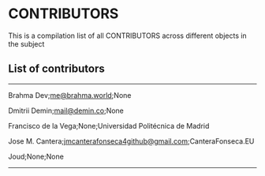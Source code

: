 # CONTRIBUTORS
This is a compilation list of all CONTRIBUTORS across different objects in the subject

## List of contributors
___
Brahma Dev;me@brahma.world;None

Dmitrii Demin;mail@demin.co;None

Francisco de la Vega;None;Universidad Politécnica de Madrid

Jose M. Cantera;jmcanterafonseca4github@gmail.com;CanteraFonseca.EU

Joud;None;None



____

